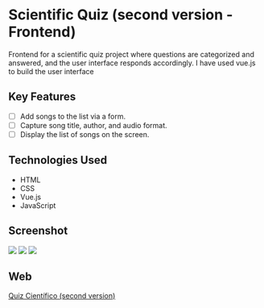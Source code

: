 # Scientific Quiz (second version - Frontend) 

Frontend for a scientific quiz project where questions are categorized and answered, and the user interface responds accordingly. I have used vue.js to build the user interface

## Key Features

- [ ] Add songs to the list via a form.
- [ ] Capture song title, author, and audio format.
- [ ] Display the list of songs on the screen.

## Technologies Used

- HTML
- CSS
- Vue.js
- JavaScript

## Screenshot




<img src="https://github.com/cub-tor/quiz/assets/90109229/4856ec2d-76a9-4d5a-ac80-3c52100eaa34">

<img src="https://github.com/cub-tor/quiz/assets/90109229/be88b78d-46f1-42f6-b403-e898a537f4d6">

<img src="https://github.com/cub-tor/quiz/assets/90109229/eca1ba2e-3068-4250-ad86-5da269007d53">



## Web

[Quiz Científico (second version)](https://quiz-2023-385907.web.app/)


